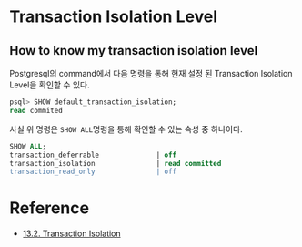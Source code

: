 # Transaction Isolation Level

## How to know my transaction isolation level

Postgresql의 command에서 다음 명령을 통해 현재 설정 된 Transaction Isolation Level을 확인할 수 있다. 

```sql
psql> SHOW default_transaction_isolation;   
read commited
```

사실 위 명령은 `SHOW ALL`명령을 통해 확인할 수 있는 속성 중 하나이다. 

```sql
SHOW ALL;  
transaction_deferrable              | off                                                          | Whether to defer a read-only serializable transaction until it can be executed with no possible serialization failures.  
transaction_isolation               | read committed                                               | Sets the current transaction's isolation level.  
transaction_read_only               | off                                                          | Sets the current transaction's read-only status.  
```

# Reference

* [13.2. Transaction Isolation](https://www.postgresql.org/docs/11/transaction-iso.html)